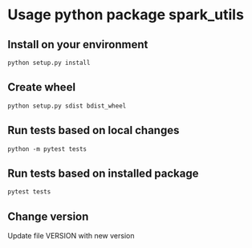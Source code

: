 # Usage python package spark_utils

## Install on your environment

`python setup.py install`

## Create wheel

`python setup.py sdist bdist_wheel`

## Run tests based on local changes

`python -m pytest tests`

## Run tests based on installed package

`pytest tests`

## Change version

Update file VERSION with new version
